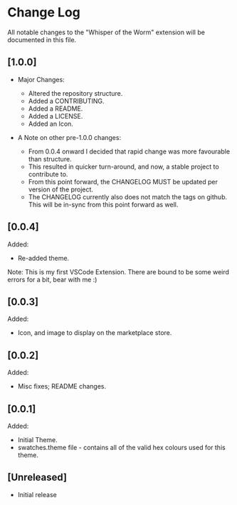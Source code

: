 # Change Log

All notable changes to the "Whisper of the Worm" extension will be documented in this file.

## [1.0.0]
* Major Changes:
    * Altered the repository structure.
    * Added a CONTRIBUTING.
    * Added a README.
    * Added a LICENSE.
    * Added an Icon.

* A Note on other pre-1.0.0 changes:
    * From 0.0.4 onward I decided that rapid change was more favourable than structure.
    * This resulted in quicker turn-around, and now, a stable project to contribute to.
    * From this point forward, the CHANGELOG MUST be updated per version of the project.
    * The CHANGELOG currently also does not match the tags on github. This will be in-sync from this point forward as well.

## [0.0.4]
Added:
* Re-added theme.

Note: This is my first VSCode Extension. There are bound to be some weird errors for a bit, bear with me :)

## [0.0.3]
Added:
* Icon, and image to display on the marketplace store.

## [0.0.2]
Added:
* Misc fixes; README changes.

## [0.0.1]
Added:
* Initial Theme.
* swatches.theme file - contains all of the valid hex colours used for this theme.

## [Unreleased]

- Initial release
